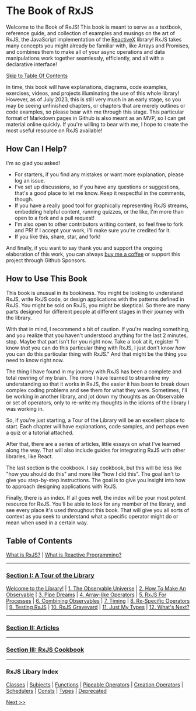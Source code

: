 # The Book of RxJS

Welcome to the Book of RxJS!  This book is meant to serve as a textbook, reference guide, and collection of examples and musings on the art of RxJS, the JavaScript implementation of the [ReactiveX](https://reactivex.io/) library!  RxJS takes many concepts you might already be familiar with, like Arrays and Promises, and combines them to make all of your async operations and data manipulations work together seamlessly, efficiently, and all with a declarative interface!

[Skip to Table Of Contents](./README.md#table-of-contents)

In time, this book will have explanations, diagrams, code examples, exercises, videos, and projects illuminating the use of this whole library!  However, as of July 2023, this is still very much in an early stage, so you may be seeing unfinished chapters, or chapters that are merely outlines or code examples, so please bear with me through this stage.  This particular format of Markdown pages in Github is also meant as an MVP, so I can get material online quickly.  If you're willing to bear with me, I hope to create the most useful resource on RxJS available!

## How Can I Help?

I'm so glad you asked!  

* For starters, if you find any mistakes or want more explanation, please log an issue.
* I've set up discussions, so if you have any questions or suggestions, that's a good place to let me know.  Keep it respectful in the comments, though. 
* If you have a really good tool for graphically representing RxJS streams, embedding helpful content, running quizzes, or the like, I'm more than open to a fork and a pull request!
* I'm also open to other contributors writing content, so feel free to fork and PR!  If I accept your work, I'll make sure you're credited for it.
* If you like this, share, star, and fork!

And finally, if you want to say thank you and support the ongoing elaboration of this work, you can always [buy me a coffee](https://ko-fi.com/yesthatjoelshinness) or support this project through Github Sponsors.

## How to Use This Book

This book is unusual in its bookiness.  You might be looking to understand RxJS, write RxJS code, or design applications with the patterns defined in RxJS.  You might be sold on RxJS, you might be skeptical.  So there are many parts designed for different people at different stages in their journey with the library.

With that in mind, I recommend a bit of caution.  If you're reading something, and you realize that you haven't understood anything for the last 2 minutes, stop.  Maybe that part isn't for you right now.  Take a look at it, register "I know *that* you can do this particular thing with RxJS, I just don't know *how* you can do this particular thing with RxJS."  And that might be the thing you need to know right now.

The thing I have found in my journey with RxJS has been a complete and total rewiring of my brain.  The more I have learned to streamline my understanding so that it works in RxJS, the easier it has been to break down complex coding problems and see them for what they were.  Sometimes, I'll be working in another library, and jot down my thoughts as an Observable or set of operators, only to re-write my thoughts in the idioms of the library I was working in.

So, if you're just starting, a Tour of the Library will be an excellent place to start.  Each chapter will have explanations, code samples, and perhaps even a quiz or a tutorial attached.

After that, there are a series of articles, little essays on what I've learned along the way.  That will also include guides for integrating RxJS with other libraries, like React.

The last section is the cookbook.  I say cookbook, but this will be less like "how you should do this" and more like "how I did this".  The goal isn't to give you step-by-step instructions.  The goal is to give you insight into how to approach designing applications with RxJS.

Finally, there is an index.  If all goes well, the index will be your most potent resource for RxJS.  You'll be able to look for any member of the library, and see every place it's used throughout this book.  That will give you all sorts of context as you seek to understand what a specific operator might do or mean when used in a certain way.

## Table of Contents

[What is RxJS?](/00-what-is-rxjs.md) | [What is Reactive Programming?](/01-what-is-reactive-programming.md?)

___

### [Section I: A Tour of the Library](/section-1/00-home.md)

[Welcome to the Library!](./section-1/00-home.md) | [1. The Observable Universe](./section-1/01-the-observable-universe.md) | [2. How To Make An Observable](./section-1/02-how-to-make-an-observable.md) | [3. Pipe Dreams](./section-1/03-pipe-dreams.md) | [4. Array-like Operators](./section-1/04-array-like-operators.md) | [5. RxJS For Processes](./section-1/05-rxjs-for-processes.md) | [6. Combining Observables](./section-1/06-combining-observables.md) | [7. Timing](./section-1/07-timing.md) | [8. Rx-Specific Operators](./section-1/08-rx-specific-operators.md) | [9. Testing RxJS](./section-1/09-testing-rxjs.md) | [10. RxJS Graveyard](./section-1/10-rxjs-graveyard.md) | [11. Just My Types](./section-1/11-just-my-types.md) | [12. What's Next?](./section-1/12-whats-next.md)

___

### [Section II: Articles](/section-2/00-home.md)

---

### [Section III: RxJS Cookbook](/section-3/00-home.md)

___

### RxJS Libary Index

[Classes](./index/classes.md) | [Subjects](./index/classes.md#subjects) | [Functions](./index/functions.md) | [Pipeable Operators](./index/functions.md#pipeable-operators) | [Creation Operators](./index/functions.md#creation-operators) | [Schedulers](./index/consts.md#schedulers) | [Consts](./index/consts.md) | [Types](./index/types.md) | [Deprecated](./index/deprecated.md)


[Next >>](./00-what-is-rxjs.md)